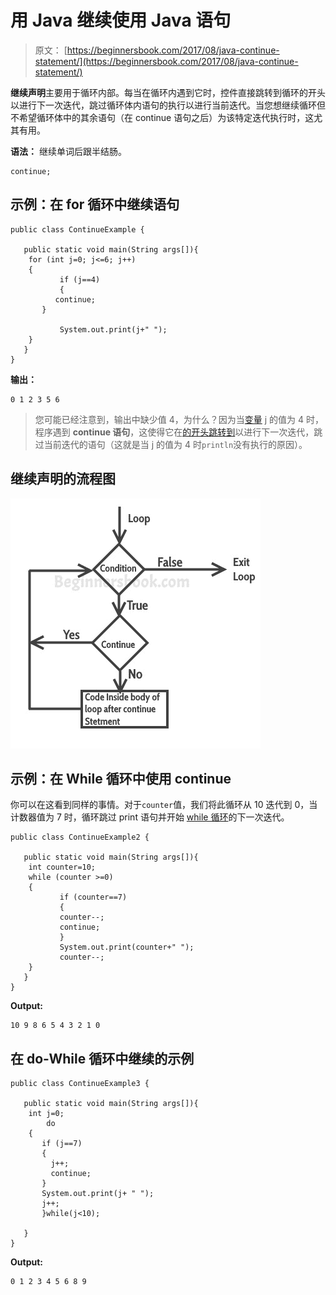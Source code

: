 # 用 Java 继续使用 Java 语句

> 原文： [https://beginnersbook.com/2017/08/java-continue-statement/](https://beginnersbook.com/2017/08/java-continue-statement/)

**继续声明**主要用于循环内部。每当在循环内遇到它时，控件直接跳转到循环的开头以进行下一次迭代，跳过循环体内语句的执行以进行当前迭代。当您想继续循环但不希望循环体中的其余语句（在 continue 语句之后）为该特定迭代执行时，这尤其有用。

**语法：**
继续单词后跟半结肠。

```
continue;
```

## 示例：在 for 循环中继续语句

```
public class ContinueExample {

   public static void main(String args[]){
	for (int j=0; j<=6; j++)
	{
           if (j==4)
           {
	      continue;
	   }

           System.out.print(j+" ");
	}
   }
}
```

**输出：**

```
0 1 2 3 5 6
```

> 您可能已经注意到，输出中缺少值 4，为什么？因为当[变量](https://beginnersbook.com/2017/08/variables-in-java/) j 的值为 4 时，程序遇到 **continue 语句**，这使得它在[的开头跳转到](https://beginnersbook.com/2015/03/for-loop-in-java-with-example/)以进行下一次迭代，跳过当前迭代的语句（这就是当 j 的值为 4 时`println`没有执行的原因）。

## 继续声明的流程图

![Continue Statement](img/0eb6023039f4c9bea7a24ed0d9e861d5.jpg)

## 示例：在 While 循环中使用 continue

你可以在这看到同样的事情。对于`counter`值，我们将此循环从 10 迭代到 0，当计数器值为 7 时，循环跳过 print 语句并开始 [while 循环](https://beginnersbook.com/2015/03/while-loop-in-java-with-examples/)的下一次迭代。

```
public class ContinueExample2 {

   public static void main(String args[]){
	int counter=10;
	while (counter >=0)
	{
           if (counter==7)
           {
	       counter--;
	       continue;
           }
           System.out.print(counter+" ");
           counter--;
	}
   }
}

```

**Output:**

```
10 9 8 6 5 4 3 2 1 0
```

## 在 do-While 循环中继续的示例

```
public class ContinueExample3 {

   public static void main(String args[]){
	int j=0;
        do
	{
	   if (j==7)
	   {
		 j++;
		 continue;
	   }
	   System.out.print(j+ " ");
	   j++;
       }while(j<10);

   }
}

```

**Output:**

```
0 1 2 3 4 5 6 8 9 

```